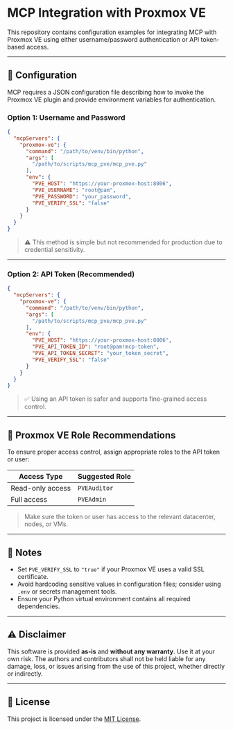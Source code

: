 # MCP Integration with Proxmox VE

This repository contains configuration examples for integrating MCP with Proxmox VE using either username/password authentication or API token-based access.

---

## 🔧 Configuration

MCP requires a JSON configuration file describing how to invoke the Proxmox VE plugin and provide environment variables for authentication.

### Option 1: Username and Password

```json
{
  "mcpServers": {
    "proxmox-ve": {
      "command": "/path/to/venv/bin/python",
      "args": [
        "/path/to/scripts/mcp_pve/mcp_pve.py"
      ],
      "env": {
        "PVE_HOST": "https://your-proxmox-host:8006",
        "PVE_USERNAME": "root@pam",
        "PVE_PASSWORD": "your_password",
        "PVE_VERIFY_SSL": "false"
      }
    }
  }
}
````

> ⚠️ This method is simple but not recommended for production due to credential sensitivity.

---

### Option 2: API Token (Recommended)

```json
{
  "mcpServers": {
    "proxmox-ve": {
      "command": "/path/to/venv/bin/python",
      "args": [
        "/path/to/scripts/mcp_pve/mcp_pve.py"
      ],
      "env": {
        "PVE_HOST": "https://your-proxmox-host:8006",
        "PVE_API_TOKEN_ID": "root@pam!mcp-token",
        "PVE_API_TOKEN_SECRET": "your_token_secret",
        "PVE_VERIFY_SSL": "false"
      }
    }
  }
}
```

> ✅ Using an API token is safer and supports fine-grained access control.

---

## 🔐 Proxmox VE Role Recommendations

To ensure proper access control, assign appropriate roles to the API token or user:

| Access Type      | Suggested Role |
| ---------------- | -------------- |
| Read-only access | `PVEAuditor`   |
| Full access      | `PVEAdmin`     |

> Make sure the token or user has access to the relevant datacenter, nodes, or VMs.

---

## 📌 Notes

* Set `PVE_VERIFY_SSL` to `"true"` if your Proxmox VE uses a valid SSL certificate.
* Avoid hardcoding sensitive values in configuration files; consider using `.env` or secrets management tools.
* Ensure your Python virtual environment contains all required dependencies.


---

## ⚠️ Disclaimer

This software is provided **as-is** and **without any warranty**.
Use it at your own risk. The authors and contributors shall not be held liable for any damage, loss, or issues arising from the use of this project, whether directly or indirectly.

---

## 📄 License

This project is licensed under the [MIT License](LICENSE).

